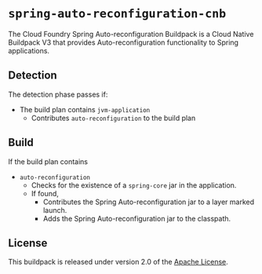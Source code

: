 # `spring-auto-reconfiguration-cnb`
The Cloud Foundry Spring Auto-reconfiguration Buildpack is a Cloud Native Buildpack V3 that provides Auto-reconfiguration functionality to Spring applications.

## Detection
The detection phase passes if:

* The build plan contains `jvm-application`
  * Contributes `auto-reconfiguration` to the build plan

## Build
If the build plan contains

* `auto-reconfiguration`
  * Checks for the existence of a `spring-core` jar in the application.
  * If found,
    * Contributes the Spring Auto-reconfiguration jar to a layer marked launch.
    * Adds the Spring Auto-reconfiguration jar to the classpath.

## License
This buildpack is released under version 2.0 of the [Apache License][a].

[a]: https://www.apache.org/licenses/LICENSE-2.0
